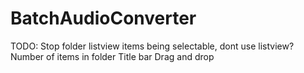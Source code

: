 # BatchAudioConverter

TODO:
Stop folder listview items being selectable, dont use listview?
Number of items in folder
Title bar
Drag and drop